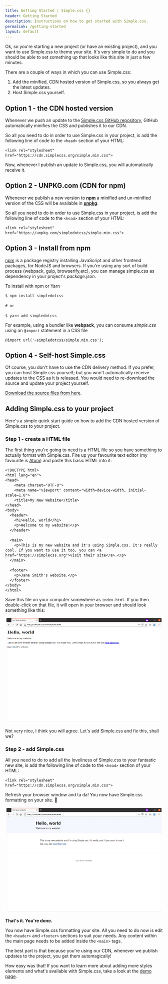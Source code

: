 ```yaml
---
title: Getting Started | Simple.css {}
header: Getting Started
description: Instructions on how to get started with Simple.css.
permalink: /getting-started
layout: default
---
```


Ok, so you're starting a new project (or have an existing project), and you want to use Simple.css to theme your site. It's very simple to do and you should be able to set something up that looks like this site in just a few minutes.

There are a couple of ways in which you can use Simple.css:

1. Add the minified, CDN hosted version of Simple.css, so you always get the latest updates.
2. Host Simple.css yourself.

## Option 1 - the CDN hosted version

Whenever we push an update to the [Simple.css GitHub repository](https://github.com/kevquirk/simple.css), GitHub automatically minifies the CSS and publishes it to our CDN.

So all you need to do in order to use Simple.css in your project, is add the following line of code to the `<head>` section of your HTML:

```
<link rel="stylesheet" href="https://cdn.simplecss.org/simple.min.css">
```

Now, whenever I publish an update to Simple.css, you will automatically receive it.

## Option 2 - UNPKG.com (CDN for npm)

Whenever we publish a new version to [**npm**](https://www.npmjs.com/) a minified and un-minified version of the CSS will be available in [**unpkg**](https://unpkg.com/).

So all you need to do in order to use Simple.css in your project, is add the following line of code to the `<head>` section of your HTML:

```
<link rel="stylesheet" href="https://unpkg.com/simpledotcss/simple.min.css">
```

## Option 3 - Install from npm

[npm](https://www.npmjs.com/) is a package registry installing JavaScript and other frontend packages, for NodeJS and browsers.  If you're using any sort of build process (webpack, gulp, browserify,etc), you can manage simple.css as dependency in your project's _package.json_.

To install with npm or Yarn
```
$ npm install simpledotcss

# or

$ yarn add simpledotcss
```

For example, using a bundler like **webpack**, you can consume _simple.css_ using an `@import` statement in a CSS file
```
@import url('~simpledotcss/simple.min.css');
```


## Option 4 - Self-host Simple.css

Of course, you don't have to use the CDN delivery method. If you prefer, you can host Simple.css yourself; but you won't automatically receive updates to the CSS as it is released. You would need to re-download the source and update your project yourself.

[Download the source files from here](https://github.com/kevquirk/simple.css).

## Adding Simple.css to your project

Here's a simple quick start guide on how to add the CDN hosted version of Simple.css to your project.

### Step 1 - create a HTML file

The first thing you're going to need is a HTML file so you have something to actually format with Simple.css. Fire up your favourite text editor (my favourite is [Atom](https://atom.io)) and paste this basic HTML into it:

```
<!DOCTYPE html>
<html lang="en">
<head>
    <meta charset="UTF-8">
    <meta name="viewport" content="width=device-width, initial-scale=1.0">
    <title>My New Website</title>
</head>
<body>
  <header>
    <h1>Hello, world</h1>
    <p>Welcome to my website!</p>
  </header>

  <main>
    <p>This is my new website and it's using Simple.css. It's really cool. If you want to use it too, you can <a href="https://simplecss.org">visit their site</a>.</p>
  </main>

  <footer>
    <p>Jane Smith's website.</p>
  </footer>
</body>
</html>
```

Save this file on your computer somewhere as `index.html`. If you then double-click on that file, it will open in your browser and should look something like this:

![Unformatted HTML example](/assets/images/unformatted-html.png)

Not very nice, I think you will agree. Let's add Simple.css and fix this, shall we?

### Step 2 - add Simple.css

All you need to do to add all the loveliness of Simple.css to your fantastic new site, is add the following line of code to the `<head>` section of your HTML:

```
<link rel="stylesheet" href="https://cdn.simplecss.org/simple.min.css">
```
Refresh your browser window and ta da! You now have Simple.css formatting on your site. 🎉

![Simple.css formatted HTML example](/assets/images/simple-css-formatted-html.png)

**That's it. You're done.**

You now have Simple.css formatting your site. All you need to do now is edit the `<header>` and `<footer>` sections to suit your needs. Any content within the main page needs to be added inside the `<main>` tags.

The best part is that because you're using our CDN, whenever we publish updates to the project, you get them automagically!

How easy was that! If you want to learn more about adding more styles elements and what's available with Simple.css, take a look at the [demo page](/demo).

